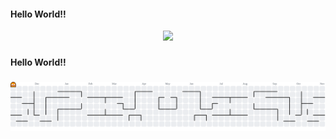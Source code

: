 <div align="center">
  <h4 align="left">Hello World!!</h4>
  <img height="200" src="https://media2.giphy.com/media/v1.Y2lkPTc5MGI3NjExNWhwdmd3Mm4zaTdiY2x5ZGZmM3hvNHVkYTBiaHh6MHF5eDM0cXY0OSZlcD12MV9pbnRlcm5hbF9naWZfYnlfaWQmY3Q9Zw/jBOOXxSJfG8kqMxT11/giphy.gif"  />
</div>

###

<h4 align="left">Hello World!!</h4>

###

<picture>
  <source media="(prefers-color-scheme: dark)" srcset="https://raw.githubusercontent.com/leezydoesit/leezydoesit/output/pacman-contribution-graph-dark.svg">
  <source media="(prefers-color-scheme: light)" srcset="https://raw.githubusercontent.com/leezydoesit/leezydoesit/output/pacman-contribution-graph.svg">
  <img alt="pacman contribution graph" src="https://raw.githubusercontent.com/leezydoesit/leezydoesit/output/pacman-contribution-graph.svg">
</picture>
